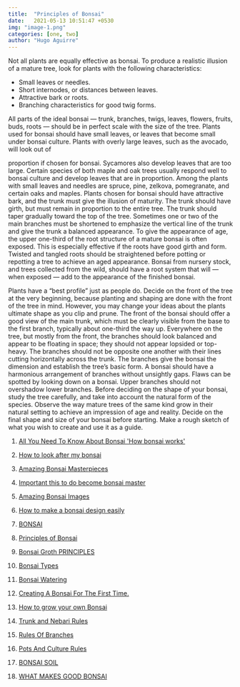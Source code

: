 ```yaml
---
title:  "Principles of Bonsai"
date:   2021-05-13 10:51:47 +0530
img: "image-1.png"
categories: [one, two]
author: "Hugo Aguirre"
---
```



Not all plants are equally effective as bonsai. To produce a realistic illusion of a mature tree, look for plants
with the following characteristics:

<!--adsense-->

- Small leaves or needles.
- Short internodes, or distances between leaves.
- Attractive bark or roots.
- Branching characteristics for good twig forms.


All parts of the ideal bonsai — trunk, branches, twigs, leaves, flowers, fruits, buds, roots — should be in
perfect scale with the size of the tree. Plants used for bonsai should have small leaves, or leaves that
become small under bonsai culture. Plants with overly large leaves, such as the avocado, will look out of

<!--adsense-->

proportion if chosen for bonsai. Sycamores also develop leaves that are too large. Certain species of both
maple and oak trees usually respond well to bonsai culture and develop leaves that are in proportion.
Among the plants with small leaves and needles are spruce, pine, zelkova, pomegranate, and certain oaks
and maples.
Plants chosen for bonsai should have attractive bark, and the trunk must give the illusion of maturity. The
trunk should have girth, but must remain in proportion to the entire tree. The trunk should taper gradually
toward the top of the tree. Sometimes one or two of the main branches must be shortened to emphasize the
vertical line of the trunk and give the trunk a balanced appearance.
To give the appearance of age, the upper one-third of the root structure of a mature bonsai is often exposed.
This is especially effective if the roots have good girth and form. Twisted and tangled roots should be
straightened before potting or repotting a tree to achieve an aged appearance. Bonsai from nursery stock,
and trees collected from the wild, should have a root system that will — when exposed — add to the
appearance of the finished bonsai.
<!--adsense-->

Plants have a “best profile” just as people do. Decide on the front of the tree at the very beginning, because
planting and shaping are done with the front of the tree in mind. However, you may change your ideas
about the plants ultimate shape as you clip and prune.
The front of the bonsai should offer a good view of the main trunk, which must be clearly visible from the
base to the first branch, typically about one-third the way up. Everywhere on the tree, but mostly from the
front, the branches should look balanced and appear to be floating in space; they should not appear lopsided or top-heavy. The branches should not be opposite one another with their lines cutting horizontally
across the trunk. The branches give the bonsai the dimension and establish the tree’s basic form.
A bonsai should have a harmonious arrangement of branches without unsightly gaps. Flaws can be spotted
by looking down on a bonsai. Upper branches should not overshadow lower branches.
Before deciding on the shape of your bonsai, study the tree carefully, and take into account the natural form
of the species. Observe the way mature trees of the same kind grow in their natural setting to achieve an
impression of age and reality.
Decide on the final shape and size of your bonsai before starting. Make a rough sketch of what you wish to
create and use it as a guide. 



1. [All You Need To Know About Bonsai 'How bonsai works'](https://srilankasl.com/posts/bonsai_care/)
2. [How to look after my bonsai](https://srilankasl.com/posts/how_to_carering_your_bonsai/)
3. [Amazing Bonsai Masterpieces](https://srilankasl.com/posts/masterpieses1/)
4. [Important this to do become bonsai master](https://srilankasl.com/posts/masterpieses2/)
5. [Amazing Bonsai Images](https://srilankasl.com/posts/bonsaipost1/)
6. [How to make a bonsai design easily](https://srilankasl.com/posts/lerningguide1/)
7. [BONSAI](https://srilankasl.com/posts/introduction/)
8. [Principles of Bonsai](https://srilankasl.com/posts/principlesofbonsai/)
9. [Bonsai Groth PRINCIPLES](https://srilankasl.com/posts/bonsaigrouthprincipals/)
10. [Bonsai Types](https://srilankasl.com/posts/bonsaitypes/)
11. [Bonsai Watering](https://srilankasl.com/posts/bonsaiwatering/)
12. [Creating A Bonsai For The First Time.](https://srilankasl.com/posts/biginnerbasics/)
13. [How to grow your own Bonsai](https://srilankasl.com/posts/bonsaigrowing/)
14. [Trunk and Nebari Rules](https://srilankasl.com/posts/rulesofbonsai/)
15. [Rules Of Branches](https://srilankasl.com/posts/rulesofbranches/)
16. [Pots And Culture Rules](https://srilankasl.com/posts/potsandculturerules/)
17. [BONSAI SOIL](https://srilankasl.com/posts/bonsaisoil/)

18. [WHAT MAKES GOOD BONSAI](https://srilankasl.com/posts/whatmakesgoodbonsai/)

